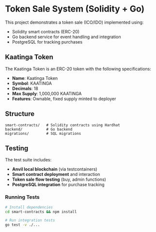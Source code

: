 # Token Sale System (Solidity + Go)

This project demonstrates a token sale (ICO/IDO) implemented using:

- Solidity smart contracts (ERC-20)
- Go backend service for event handling and integration
- PostgreSQL for tracking purchases

## Kaatinga Token

The Kaatinga Token is an ERC-20 token with the following specifications:
- **Name**: Kaatinga Token
- **Symbol**: KAATINGA
- **Decimals**: 18
- **Max Supply**: 1,000,000 KAATINGA
- **Features**: Ownable, fixed supply minted to deployer

## Structure

```
smart-contracts/   # Solidity contracts using Hardhat
backend/           # Go backend
migrations/        # SQL migrations
```

## Testing

The test suite includes:

- **Anvil local blockchain** (via testcontainers)
- **Smart contract deployment** and interaction
- **Token sale flow testing** (buy, admin functions)
- **PostgreSQL integration** for purchase tracking

### Running Tests

```bash
# Install dependencies
cd smart-contracts && npm install

# Run integration tests
go test -v ./...
```
